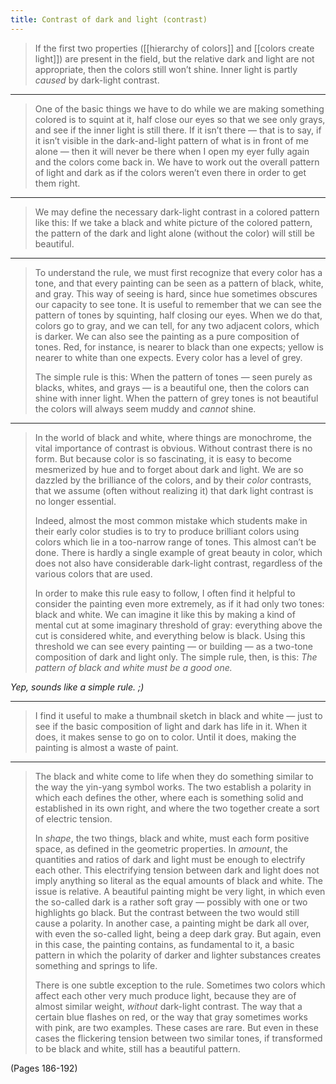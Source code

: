 ```yaml
---
title: Contrast of dark and light (contrast)
---
```


> If the first two properties ([[hierarchy of colors]] and [[colors create light]]) are present in the field, but the relative dark and light are not appropriate, then the colors still won’t shine. Inner light is partly *caused* by dark-light contrast.

---

> One of the basic things we have to do while we are making something colored is to squint at it, half close our eyes so that we see only grays, and see if the inner light is still there. If it isn’t there — that is to say, if it isn’t visible in the dark-and-light pattern of what is in front of me alone — then it will never be there when I open my eyer fully again and the colors come back in. We have to work out the overall pattern of light and dark as if the colors weren’t even there in order to get them right.

---

> We may define the necessary dark-light contrast in a colored pattern like this: If we take a black and white picture of the colored pattern, the pattern of the dark and light alone (without the color) will still be beautiful.

---

> To understand the rule, we must first recognize that every color has a tone, and that every painting can be seen as a pattern of black, white, and gray. This way of seeing is hard, since hue sometimes obscures our capacity to see tone. It is useful to remember that we can see the pattern of tones by squinting, half closing our eyes. When we do that, colors go to gray, and we can tell, for any two adjacent colors, which is darker. We can also see the painting as a pure composition of tones. Red, for instance, is nearer to black than one expects; yellow is nearer to white than one expects. Every color has a level of grey.
> 
> The simple rule is this: When the pattern of tones — seen purely as blacks, whites, and grays — is a beautiful one, then the colors can shine with inner light. When the pattern of grey tones is not beautiful the colors will always seem muddy and *cannot* shine.

---

> In the world of black and white, where things are monochrome, the vital importance of contrast is obvious. Without contrast there is no form. But because color is so fascinating, it is easy to become mesmerized by hue and to forget about dark and light. We are so dazzled by the brilliance of the colors, and by their *color* contrasts, that we assume (often without realizing it) that dark light contrast is no longer essential.
> 
> Indeed, almost the most common mistake which students make in their early color studies is to try to produce brilliant colors using colors which lie in a too-narrow range of tones. This almost can’t be done. There is hardly a single example of great beauty in color, which does not also have considerable dark-light contrast, regardless of the various colors that are used.
> 
> In order to make this rule easy to follow, I often find it helpful to consider the painting even more extremely, as if it had only two tones: black and white. We can imagine it like this by making a kind of mental cut at some imaginary threshold of gray: everything above the cut is considered white, and everything below is black. Using this threshold we can see every painting — or building — as a two-tone composition of dark and light only. The simple rule, then, is this: *The pattern of black and white must be a good one.*

*Yep, sounds like a simple rule. ;)*

---

> I find it useful to make a thumbnail sketch in black and white — just to see if the basic composition of light and dark has life in it. When it does, it makes sense to go on to color. Until it does, making the painting is almost a waste of paint.

---

> The black and white come to life when they do something similar to the way the yin-yang symbol works. The two establish a polarity in which each defines the other, where each is something solid and established in its own right, and where the two together create a sort of electric tension.
> 
> In *shape*, the two things, black and white, must each form positive space, as defined in the geometric properties. In *amount*, the quantities and ratios of dark and light must be enough to electrify each other. This electrifying tension between dark and light does not imply anything so literal as the equal amounts of black and white. The issue is relative. A beautiful painting might be very light, in which even the so-called dark is a rather soft gray — possibly with one or two highlights go black. But the contrast between the two would still cause a polarity. In another case, a painting might be dark all over, with even the so-called light, being a deep dark gray. But again, even in this case, the painting contains, as fundamental to it, a basic pattern in which the polarity of darker and lighter substances creates something and springs to life.
> 
> There is one subtle exception to the rule. Sometimes two colors which affect each other very much produce light, because they are of almost similar weight, *without* dark-light contrast. The way that a certain blue flashes on red, or the way that gray sometimes works with pink, are two examples. These cases are rare. But even in these cases the flickering tension between two similar tones, if transformed to be black and white, still has a beautiful pattern.

(Pages 186-192)